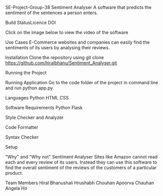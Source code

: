 SE-Project-Group-38
Sentiment Analyser
A software that predicts the sentiment of the sentences a person enters.

Build StatusLicence DOI



Click on the image below to view the video of the software


Use Cases
E-Commerce websites and companies can easily find the sentiments of its users by analysing their reviews.


Installation
Clone the repository using git clone https://github.com/hiralbhanu/Sentiment_Analyser.git


Running the Project


Running Application
Go to the code folder of the project in command line and run python app.py

Languages
Python
HTML
CSS

Software Requirements
Python
Flask

Style Checker and Analyzer

Code Formatter

Syntax Checker


Setup




"Why" and "Why not" Sentiment Analyser
Sites like Amazon cannot read each and every review of its users. Instead they can use this software to find the overall sentiment of the reviews of the customers of a particular product.

Team Members
Hiral Bhanushali
Hrushabh Chouhan
Apoorva Chauhan
Angela Ho
